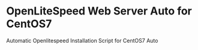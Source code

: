 # OpenLiteSpeed Web Server Auto for CentOS7 
Automatic Openlitespeed Installation Script for CentOS7
 Auto

